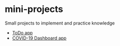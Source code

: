 # mini-projects
Small projects to implement and practice knowledge

- [ToDo app](https://colo-codes.github.io/mini-projects/todo-app)
- [COVID-19 Dashboard app](https://colo-codes.github.io/mini-projects/covid-19-dashboard-app)
